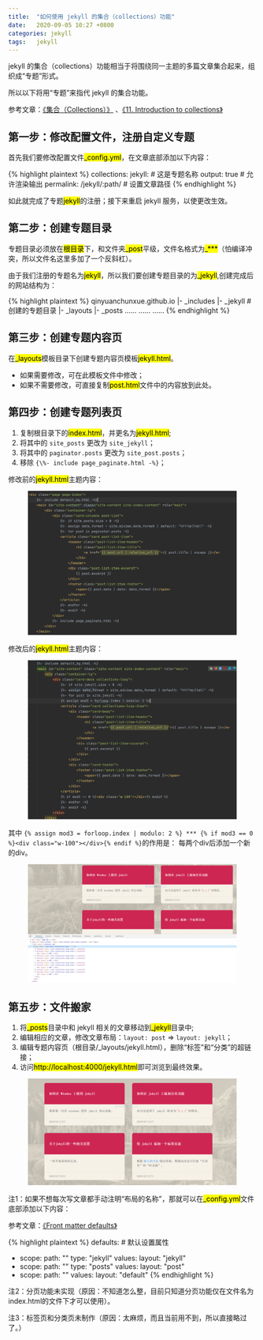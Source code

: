 ```yaml
---
title:  "如何使用 jekyll 的集合（collections）功能"  
date:   2020-09-05 10:27 +0800
categories: jekyll
tags:   jekyll
---
```


jekyll 的集合（collections）功能相当于将围绕同一主题的多篇文章集合起来，组织成“专题”形式。

所以以下将用“专题”来指代 jekyll 的集合功能。

参考文章：[《集合（Collections）》](http://jekyllcn.com/docs/collections/) 、[《11. Introduction to collections》](https://learn.cloudcannon.com/jekyll/introduction-to-jekyll-collections/)



## 第一步：修改配置文件，注册自定义专题

首先我们要修改配置文件<mark>_config.yml</mark>，在文章底部添加以下内容：

{% highlight plaintext %}
collections:
  jekyll: # 这是专题名称
    output: true  # 允许渲染输出
    permalink: /jekyll/:path/ # 设置文章路径
{% endhighlight %}

如此就完成了专题<mark>jekyll</mark>的注册；接下来重启 jekyll 服务，以使更改生效。

## 第二步：创建专题目录

专题目录必须放在<mark>根目录</mark>下，和文件夹<mark>_post</mark>平级，文件名格式为<mark>\_***</mark>（怕编译冲突，所以文件名这里多加了一个反斜杠）。

由于我们注册的专题名为<mark>jekyll</mark>，所以我们要创建专题目录的为<mark>_jekyll</mark>,创建完成后的网站结构为：

{% highlight plaintext %}
qinyuanchunxue.github.io
    |- _includes
    |- _jekyll  # 创建的专题目录
    |- _layouts
    |- _posts
    ......
    ......
    ......
{% endhighlight %}

## 第三步：创建专题内容页
    
在<mark>_layouts</mark>模板目录下创建专题内容页模板<mark>jekyll.html</mark>。
  * 如果需要修改，可在此模板文件中修改；
  * 如果不需要修改，可直接复制<mark>post.html</mark>文件中的内容放到此处。
  
## 第四步：创建专题列表页  

1. 复制根目录下的<mark>index.html</mark>，并更名为<mark>jekyll.html</mark>;
2. 将其中的 `site_posts` 更改为 `site_jekyll`；
3. 将其中的 `paginator.posts` 更改为 `site_post.posts`；
4. 移除 `{\%- include page_paginate.html -%}`；

修改前的<mark>jekyll.html</mark>主题内容：

<figure class="post-content-img row justify-content-center">
    <div class="col-12 col-lg-12">
        <img class="w-100" src="/assets/post/2020-09-05-how-to-use-jekyll-collections-function/jekyll-html-before.png" alt="开通 github pages 界面">
    </div>
</figure>

修改后的<mark>jekyll.html</mark>主题内容：

<figure class="post-content-img row justify-content-center">
    <div class="col-12 col-lg-12">
        <img class="w-100" src="/assets/post/2020-09-05-how-to-use-jekyll-collections-function/jekyll-html-after.png" alt="开通 github pages 界面">
    </div>
</figure>

其中 `{% assign mod3 = forloop.index | modulo: 2 %} *** {% if mod3 == 0 %}<div class="w-100"></div>{% endif %}`的作用是：
每两个div后添加一个新的div。

<figure class="post-content-img row justify-content-center">
    <div class="col-12 col-lg-12">
        <img class="w-100" src="/assets/post/2020-09-05-how-to-use-jekyll-collections-function/jekyll-html-modulo.png" alt="开通 github pages 界面">
    </div>
</figure>


## 第五步：文件搬家

1. 将<mark>_posts</mark>目录中和 jekyll 相关的文章移动到<mark>_jekyll</mark>目录中;
2. 编辑相应的文章，修改文章布局：`layout: post` => `layout: jekyll`；
4. 编辑专题内容页（根目录/_layouts/jekyll.html），删除“标签”和“分类”的超链接；
5. 访问<mark>http://localhost:4000/jekyll.html</mark>即可浏览到最终效果。

<figure class="post-content-img row justify-content-center">
    <div class="col-12 col-lg-12">
        <img class="w-100" src="/assets/post/2020-09-05-how-to-use-jekyll-collections-function/jekyll-html-end.png" alt="开通 github pages 界面">
    </div>
</figure>

注1：如果不想每次写文章都手动注明“布局的名称”，那就可以在<mark>_config.yml</mark>文件底部添加以下内容：

参考文章：[《Front matter defaults》](https://jekyllrb.com/docs/step-by-step/09-collections/#front-matter-defaults")

{% highlight plaintext %}
defaults:   # 默认设置属性
  - scope:
      path: ""
      type: "jekyll"
    values:
      layout: "jekyll"
  - scope:
      path: ""
      type: "posts"
    values:
      layout: "post"
  - scope:
      path: ""
    values:
      layout: "default"
{% endhighlight %}

注2：分页功能未实现（原因：不知道怎么整，目前只知道分页功能仅在文件名为index.html的文件下才可以使用）。

注3：标签页和分类页未制作（原因：太麻烦，而且当前用不到，所以直接略过了。）